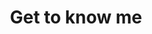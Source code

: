 ---
templateKey: 'about-page'
path: /about
title: Get to know me
start: >
    I am Mohammad Amin Ramezani, 19 years old, resident of Shahreza city.
    Due to my great interest in computers and programming, I am studying computer engineering at Kashan University.
    Among the different branches of programming, I am very interested in the branch of internet site design, that's why I started learning different programming languages ​​from the summer of last year. In addition to being familiar with the following programming languages, I have also completed the ICDL course provided by the technical and professional organization.
end: >
    I'm trying to prepare a good resume for myself, that's why I have an account on GitHub and I put some of my completed projects in it, to view them, go to github.com/dev-ramezani.
    If you have a website design project, I will be happy to cooperate with you. To contact me, send an email to the following address: mohammadaminrmn.programmer@gmail.com
intro:
  blurbs:
    - image: img/js-logo.png
      name: JavaScript
      level: Intermediate
      with: with Maktabkhooneh
    - image: img/react-logo.png
      name: React
      level: Basic - Taking an advanced course
      with: with Maktabkhooneh
    - image: img/py-logo.png
      name: Python
      level: Advanced
      with: with Maktabkhooneh
    - image: img/dj-logo.png
      name: Django
      level: Basic
      with: with Maktabkhooneh
    - image: img/c-logo.png
      name: C
      level: Intermediate
      with: with the university
    - image: img/csharp-logo.png
      name: C#
      level: Basic
      with: with Technical and professional organization
---